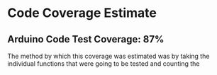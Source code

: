# Code Coverage Estimate

## Arduino Code Test Coverage: 87%

The method by which this coverage was estimated was by taking the individual functions that were going to be tested and counting the
